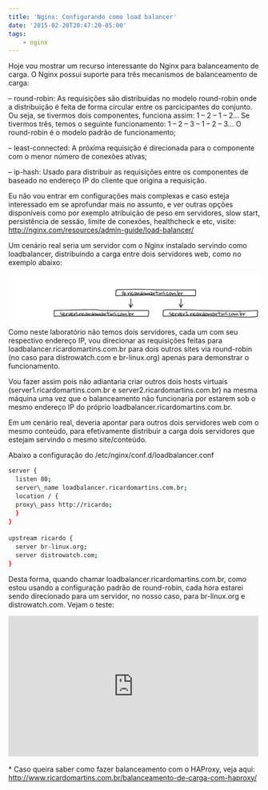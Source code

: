 ```yaml
---
title: 'Nginx: Configurando como load balancer'
date: '2015-02-20T20:47:20-05:00'
tags:
    - nginx
---
```


Hoje vou mostrar um recurso interessante do Nginx para balanceamento de carga. O Nginx possui suporte para três mecanismos de balanceamento de carga:

– round-robin: As requisições são distribuidas no modelo round-robin onde a distribuição é feita de forma circular entre os parcicipantes do conjunto. Ou seja, se tivermos dois componentes, funciona assim: 1 – 2 – 1 – 2… Se tivermos três, temos o seguinte funcionamento: 1 – 2 – 3 – 1 – 2 – 3… O round-robin é o modelo padrão de funcionamento;

– least-connected: A próxima requisição é direcionada para o componente com o menor número de conexões ativas;

– ip-hash: Usado para distribuir as requisições entre os componentes de baseado no endereço IP do cliente que origina a requisição.

Eu não vou entrar em configurações mais complexas e caso esteja interessado em se aprofundar mais no assunto, e ver outras opções disponíveis como por exemplo atribuição de peso em servidores, slow start, persistência de sessão, limite de conexões, healthcheck e etc, visite: <http://nginx.com/resources/admin-guide/load-balancer/>

Um cenário real seria um servidor com o Nginx instalado servindo como loadbalancer, distribuindo a carga entre dois servidores web, como no exemplo abaixo:

[![lb](/wp-content/uploads/2015/02/lb.png)](/wp-content/uploads/2015/02/lb.png)

Como neste laboratório não temos dois servidores, cada um com seu respectivo endereço IP, vou direcionar as requisições feitas para loadbalancer.ricardomartins.com.br para dois outros sites via round-robin (no caso para distrowatch.com e br-linux.org) apenas para demonstrar o funcionamento.

Vou fazer assim pois não adiantaria criar outros dois hosts virtuais (server1.ricardomartins.com.br e server2.ricardomartins.com.br) na mesma máquina uma vez que o balanceamento não funcionaria por estarem sob o mesmo endereço IP do próprio loadbalancer.ricardomartins.com.br.

Em um cenário real, deveria apontar para outros dois servidores web com o mesmo conteúdo, para efetivamente distribuir a carga dois servidores que estejam servindo o mesmo site/conteúdo.

Abaixo a configuração do /etc/nginx/conf.d/loadbalancer.conf

```bash
server {  
  listen 80;  
  server\_name loadbalancer.ricardomartins.com.br;  
  location / {  
  proxy\_pass http://ricardo;  
  }   
}

upstream ricardo {  
  server br-linux.org;  
  server distrowatch.com;  
}  
```

Desta forma, quando chamar loadbalancer.ricardomartins.com.br, como estou usando a configuração padrão de round-robin, cada hora estarei sendo direcionado para um servidor, no nosso caso, para br-linux.org e distrowatch.com. Vejam o teste:

<iframe allow="autoplay; encrypted-media" allowfullscreen="" frameborder="0" height="281" loading="lazy" src="https://www.youtube.com/embed/uEyYDRWuWSg?feature=oembed" width="500"></iframe>

\* Caso queira saber como fazer balanceamento com o HAProxy, veja aqui: <http://www.ricardomartins.com.br/balanceamento-de-carga-com-haproxy/>
